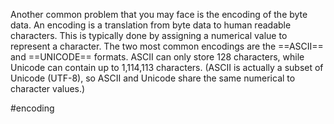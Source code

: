 Another common problem that you may face is the encoding of the byte data. An encoding is a translation from byte data to human readable characters. This is typically done by assigning a numerical value to represent a character. The two most common encodings are the ==ASCII== and ==UNICODE== formats. ASCII can only store 128 characters, while Unicode can contain up to 1,114,113 characters. (ASCII is actually a subset of Unicode (UTF-8), so ASCII and Unicode share the same numerical to character values.)

#encoding
